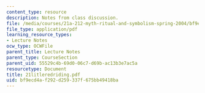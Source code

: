 ```yaml
---
content_type: resource
description: Notes from class discussion.
file: /media/courses/21a-212-myth-ritual-and-symbolism-spring-2004/bf9ecd4af292d259337f675bb49418ba_21litleredriding.pdf
file_type: application/pdf
learning_resource_types:
- Lecture Notes
ocw_type: OCWFile
parent_title: Lecture Notes
parent_type: CourseSection
parent_uid: 55529c4b-69d0-06c7-d69b-ac13b3e7ac5a
resourcetype: Document
title: 21litleredriding.pdf
uid: bf9ecd4a-f292-d259-337f-675bb49418ba
---
```

